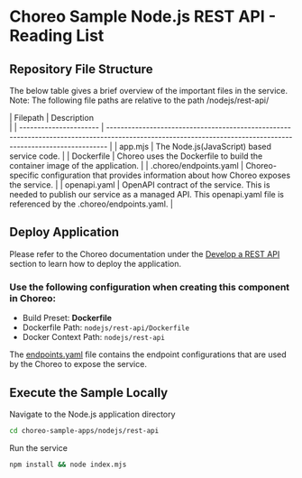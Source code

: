 # Choreo Sample Node.js REST API - Reading List

## Repository File Structure

The below table gives a brief overview of the important files in the service.\
Note: The following file paths are relative to the path /nodejs/rest-api/

| Filepath               | Description                                                                                                            
|
| ---------------------- | ------------------------------------------------------------------------------------------------------------------------------------------------------------ |
| app.mjs                | The Node.js(JavaScript) based service code.                                                                                                                  |
| Dockerfile             | Choreo uses the Dockerfile to build the container image of the application.                                                                                  |
| .choreo/endpoints.yaml | Choreo-specific configuration that provides information about how Choreo exposes the service.                                                                |
| openapi.yaml           | OpenAPI contract of the service. This is needed to publish our service as a managed API. This openapi.yaml file is referenced by the .choreo/endpoints.yaml. |

## Deploy Application

Please refer to the Choreo documentation under the [Develop a REST API](https://wso2.com/choreo/docs/develop-components/develop-services/develop-a-rest-api/#step-1-create-a-service-component-from-a-dockerfile) section to learn how to deploy the application.

### Use the following configuration when creating this component in Choreo:

- Build Preset: **Dockerfile**
- Dockerfile Path: `nodejs/rest-api/Dockerfile`
- Docker Context Path: `nodejs/rest-api`

The [endpoints.yaml](.choreo/endpoints.yaml) file contains the endpoint configurations that are used by the Choreo to expose the service.

## Execute the Sample Locally

Navigate to the Node.js application directory

```bash
cd choreo-sample-apps/nodejs/rest-api
```

Run the service

```bash
npm install && node index.mjs
```

